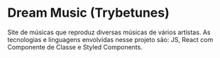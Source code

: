 # Dream Music (Trybetunes)

Site de músicas que reproduz diversas músicas de vários artistas. As tecnologias e linguagens envolvidas nesse projeto são: JS, React com Componente de Classe e Styled Components.
